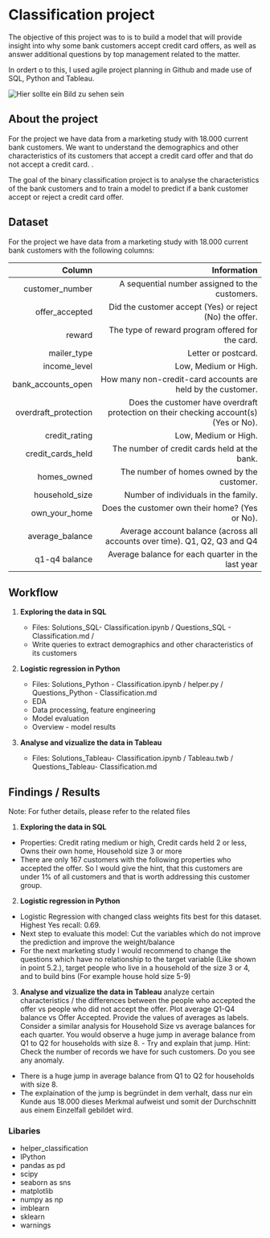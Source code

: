 # Classification project

The objective of this project was to is to build a model that will provide insight into why some bank customers accept credit card offers, as well as answer additional questions by top management related to the matter.

In ordert o to this, I used agile project planning in Github and made use of SQL, Python and Tableau. 

![Hier sollte ein Bild zu sehen sein](https://st2.depositphotos.com/2704315/7774/v/600/depositphotos_77740328-stock-illustration-hand-holding-credit-card-vector.jpg)


## About the project

For the project we have data from a marketing study with 18.000 current bank customers. We want to understand the demographics and other characteristics of its customers that accept a credit card offer and that do not accept a credit card. . 

The goal of the binary classification project is to analyse the characteristics of the bank customers and to train a model to predict if a bank customer accept or reject a credit card offer.

## Dataset 
For the project we have data from a marketing study with 18.000 current bank customers with the following columns:  

|               Column |                                                                          Information  |
|---------------------:|--------------------------------------------------------------------------------------:|
|      customer_number |                                        A sequential number assigned to the customers. |
|       offer_accepted |                               Did the customer accept (Yes) or reject (No) the offer. |
|               reward |                                      The type of reward program offered for the card. |
|          mailer_type |                                                                   Letter or postcard. |
|         income_level |                                                                  Low, Medium or High. |
|   bank_accounts_open |                           How many non-credit-card accounts are held by the customer. |
| overdraft_protection | Does the customer have overdraft protection on their checking account(s) (Yes or No). |
|        credit_rating |                                                                  Low, Medium or High. |
|    credit_cards_held |                                          The number of credit cards held at the bank. |
|          homes_owned |                                            The number of homes owned by the customer. |
|       household_size |                                                  Number of individuals in the family. |
|        own_your_home |                                        Does the customer own their home? (Yes or No). |
|      average_balance |            Average account balance (across all accounts over time). Q1, Q2, Q3 and Q4 |
|        q1-q4 balance |                                     Average balance for each quarter in the last year |



## Workflow


1. **Exploring the data in SQL**
    - Files: Solutions_SQL- Classification.ipynb / Questions_SQL - Classification.md /
    - Write queries to extract demographics and other characteristics of its customers

  
2.  **Logistic regression in Python** 
    - Files: Solutions_Python - Classification.ipynb / helper.py / Questions_Python - Classification.md
    - EDA
    - Data processing, feature engineering
    - Model evaluation
    - Overview - model results

  
3. **Analyse and vizualize the data in Tableau** 
    - Files: Solutions_Tableau- Classification.ipynb / Tableau.twb / Questions_Tableau- Classification.md


## Findings / Results 
Note: For futher details, please refer to the related files


1. **Exploring the data in SQL**
- Properties: Credit rating medium or high, Credit cards held 2 or less, Owns their own home, Household size 3 or more
- There are only 167 customers with the following properties who accepted the offer. So I would give the hint, that this customers are under 1% of all customers and that is worth addressing this customer group.

2.  **Logistic regression in Python** 
- Logistic Regression with changed class weights fits best for this dataset. Highest Yes recall: 0.69.  
- Next step to evaluate this model: Cut the variables which do not improve the prediction and improve the weight/balance
- For the next marketing study I would recommend to change the questions which have no relationship to the target variable (Like shown in point 5.2.), target people who live in a household of the size 3 or 4, and to build bins (For example house hold size 5-9) 


3. **Analyse and vizualize the data in Tableau** 
analyze certain characteristics / the differences between the people who accepted the offer vs people who did not accept the offer. Plot average Q1-Q4 balance vs Offer Accepted. Provide the values of averages as labels. Consider a similar analysis for Household Size vs average balances for each quarter. You would observe a huge jump in average balance from Q1 to Q2 for households with size 8. - Try and explain that jump. Hint: Check the number of records we have for such customers. Do you see any anomaly.
- There is a huge jump in average balance from Q1 to Q2 for households with size 8.
- The explaination of the jump is begründet in dem verhalt, dass nur ein Kunde aus 18.000 dieses Merkmal aufweist und somit der Durchschnitt aus einem Einzelfall gebildet wird. 

### Libaries 
- helper_classification 
- IPython
- pandas as pd
- scipy
- seaborn as sns
- matplotlib
- numpy as np
- imblearn
- sklearn
- warnings
